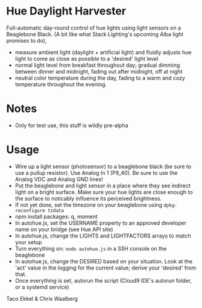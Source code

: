 Hue Daylight Harvester
======================

Full-automatic day-round control of hue lights using light sensors on a Beaglebone Black. (A bit like what Stack Lighting's upcoming Alba light promises to do),
 * measure ambient light (daylight + artificial light) and fluidly adjusts hue light to come as close as possible to a 'desired' light level
 * normal light level from breakfast throughout day; gradual dimming between dinner and midnight, fading out after midnight, off at night
 * neutral color temperature during the day, fading to a warm and cozy temperature throughout the evening.

Notes
==
 * Only for test use, this stuff is wildly pre-alpha

Usage
==
 * Wire up a light sensor (photosensor) to a beaglebone black (be sure to use a pullup resistor). Use Analog In 1 (P9_40). Be sure to use the Analog VDC and Analog GND lines!
 * Put the beaglebone and light sensor in a place where they see indirect light on a bright surface. Make sure your hue lights are close enough to the surface to noticably influence its perceived brightness.
 * If not yet done, set the timezone on your beaglebone using `dpkg-reconfigure tzdata`
 * npm install packages: q, moment
 * In autohue.js, set the USERNAME property to an approved developer name on your bridge (see Hue API site)
 * In autohue.js, change the LIGHTS and LIGHTFACTORS arrays to match your setup
 * Turn everything on: `node autohue.js` in a SSH console on the beaglebone
 * In autohue.js, change the DESIRED based on your situation. Look at the 'act' value in the logging for the current value;
  derive your 'desired' from that.
 * Once everything is set, autorun the script (Cloud9 IDE's autorun folder, or a systemd service)


Taco Ekkel & Chris Waalberg
